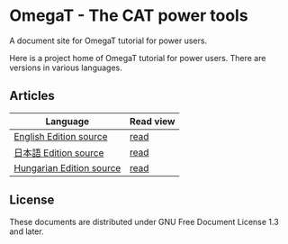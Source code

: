 # OmegaT - The CAT power tools

A document site for OmegaT tutorial for power users.

Here is a project home of OmegaT tutorial for power users.
There are versions in various languages.

## Articles

Language | Read view                                              |
---------|--------------------------------------------------------|
[English Edition source](docs/the_cat_power_tools_en.md) | [read](https://hackmd.io/@omegat/the_cat_power_tools)    |
[日本語 Edition source](docs/the_cat_power_tools_ja.md) | [read](https://hackmd.io/@omegat/the_cat_power_tools_ja) |
[Hungarian Edition source](docs/the_cat_power_tools_hu.md) | [read](https://hackmd.io/@omegat/the_cat_power_tools_hu) |

## License

These documents are distributed under GNU Free Document License 1.3 and later.

